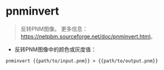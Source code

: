 # pnminvert

> 反转PNM图像。
> 更多信息：<https://netpbm.sourceforge.net/doc/pnminvert.html>。

- 反转PNM图像中的颜色或灰度值：

`pnminvert {{path/to/input.pnm}} > {{path/to/output.pnm}}`